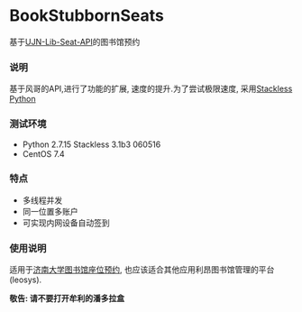 # BookStubbornSeats
基于[UJN-Lib-Seat-API](https://github.com/iozephyr/UJN-Lib-Seat-API)的图书馆预约

### 说明
基于风哥的API,进行了功能的扩展, 速度的提升.为了尝试极限速度, 采用[Stackless Python](https://github.com/stackless-dev/stackless/wiki)


### 测试环境

- Python 2.7.15 Stackless 3.1b3 060516
- CentOS 7.4

### 特点

- 多线程并发
- 同一位置多账户
- 可实现内网设备自动签到

### 使用说明


适用于[济南大学图书馆座位预约](http://seat.ujn.edu.cn/login?targetUri=%2F), 也应该适合其他应用利昂图书馆管理的平台(leosys).

**敬告: 请不要打开牟利的潘多拉盒**
